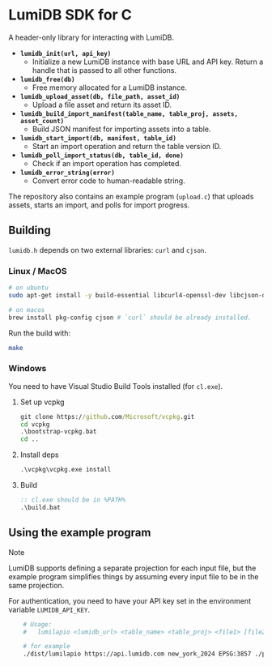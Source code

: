 # LumiDB SDK for C

A header-only library for interacting with LumiDB.

- **`lumidb_init(url, api_key)`**
    - Initialize a new LumiDB instance with base URL and API key. Return a handle that is passed to all other functions.
- **`lumidb_free(db)`**
    - Free memory allocated for a LumiDB instance.
- **`lumidb_upload_asset(db, file_path, asset_id)`**
    - Upload a file asset and return its asset ID.
- **`lumidb_build_import_manifest(table_name, table_proj, assets, asset_count)`**
    - Build JSON manifest for importing assets into a table.
- **`lumidb_start_import(db, manifest, table_id)`**
    - Start an import operation and return the table version ID.
- **`lumidb_poll_import_status(db, table_id, done)`**
    - Check if an import operation has completed.
- **`lumidb_error_string(error)`**
    - Convert error code to human-readable string.

The repository also contains an example program (`upload.c`) that uploads assets, starts an import, and polls for import progress.

## Building

`lumidb.h` depends on two external libraries: `curl` and `cjson`.

### Linux / MacOS
```bash
# on ubuntu
sudo apt-get install -y build-essential libcurl4-openssl-dev libcjson-dev

# on macos
brew install pkg-config cjson # `curl` should be already installed.
```

Run the build with:
```bash
make
```

### Windows

You need to have Visual Studio Build Tools installed (for `cl.exe`).

1. Set up vcpkg
   ```bat
   git clone https://github.com/Microsoft/vcpkg.git
   cd vcpkg
   .\bootstrap-vcpkg.bat
   cd ..
   ```

2. Install deps
   ```bat
   .\vcpkg\vcpkg.exe install
   ```

3. Build
   ```bat
   :: cl.exe should be in %PATH%
   .\build.bat
   ```

## Using the example program

> [!NOTE]
LumiDB supports defining a separate projection for each input file, but the example program simplifies
things by assuming every input file to be in the same projection.

For authentication, you need to have your API key set in the environment variable `LUMIDB_API_KEY`.

```bash
    # Usage:
    #   lumilapio <lumidb_url> <table_name> <table_proj> <file1> [file2] ...

    # for example
    ./dist/lumilapio https://api.lumidb.com new_york_2024 EPSG:3857 ./path/to/scan1.laz ./path/to/scan2.e57
```
